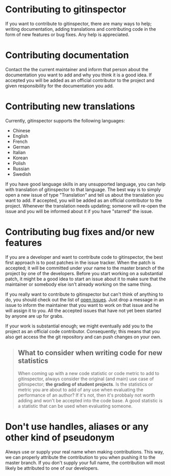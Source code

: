 # Contributing to gitinspector #

If you want to contribute to gitinspector, there are many ways to help; writing documentation, adding translations and contributing code in the form of new features or bug fixes. Any help is appreciated.

# Contributing documentation #

Contact the the current maintainer and inform that person about the documentation you want to add and why you think it is a good idea. If accepted you will be added as an official contributor to the project and given responsibility for the documentation you add.

# Contributing new translations #

Currently, gitinspector supports the following languages:
  * Chinese
  * English
  * French
  * German
  * Italian
  * Korean
  * Polish
  * Russian
  * Swedish

If you have good language skills in any unsupported language, you can help with translation of gitinspector to that language. The best way is to simply open a new issue of type "Translation" and tell us about the translation you want to add. If accepted, you will be added as an official contributor to the project. Whenever the translation needs updating; someone will re-open the issue and you will be informed about it if you have "starred" the issue.

# Contributing bug fixes and/or new features #

If you are a developer and want to contribute code to gitinspector, the best first approach is to post patches in the issue tracker. When the patch is accepted; it will be committed under your name to the master branch of the project by one of the developers. Before you start working on a substantial patch, it might be a good idea to start an issue about it to make sure that the maintainer or somebody else isn't already working on the same thing.

If you really want to contribute to gitinspector but can't think of anything to do, you should check out the list of [open issues](https://code.google.com/p/gitinspector/issues/list). Just drop a message in an issue to inform the maintainer that you want to work on that issue and he will assign it to you. All the accepted issues that have not yet been started by anyone are up for grabs.

If your work is substantial enough; we might eventually add you to the project as an official code contributor. Consequently; this means that you also get access the the git repository and can push changes on your own.

> ## What to consider when writing code for new statistics ##
> When coming up with a new code statistic or code metric to add to gitinspector, always consider the original (and main) use case of gitinspector; **the grading of student projects**. Is the statistics or metric you are about to add of any use when evaluating the performance of an author? If it's not, then it's probbaly not worth adding and won't be accepted into the code base. A good statistic is a statistic that can be used when evaluating someone.

# Don't use handles, aliases or any other kind of pseudonym #

Always use or supply your real name when making contributions.  This way, we can properly attribute the contribution to you when pushing it to the master branch. If you don't supply your full name, the contribution will most likely be attributed to one of our developers.